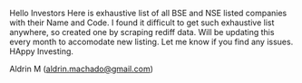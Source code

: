 Hello Investors
Here is exhaustive list of all BSE and NSE listed companies with their Name and Code.
I found it difficult to get such exhaustive list anywhere, so created one by scraping rediff data.
Will be updating this every month to accomodate new listing.
Let me know if you find any issues.
HAppy Investing.

Aldrin M
(aldrin.machado@gmail.com)
